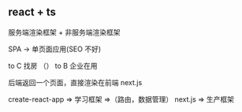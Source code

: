 ## react + ts

服务端渲染框架 + 非服务端渲染框架

SPA -> 单页面应用(SEO 不好)

to C 找房 （）
to B 企业在用

后端返回一个页面，直接渲染在前端 next.js

create-react-app => 学习框架 =>（路由，数据管理）
next.js => 生产框架
